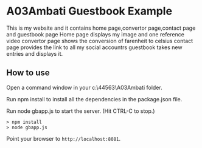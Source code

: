 # A03Ambati Guestbook Example

This is my website and it contains home page,convertor page,contact page and guestbook page
Home page displays my image and one reference video
convertor page shows the conversion of farenheit to celsius
contact page provides the link to all my social accountrs
guestbook takes new entries and displays it.

## How to use

Open a command window in your c:\44563\A03Ambati folder.

Run npm install to install all the dependencies in the package.json file.

Run node gbapp.js to start the server.  (Hit CTRL-C to stop.)

```
> npm install
> node gbapp.js
```

Point your browser to `http://localhost:8081`. 

